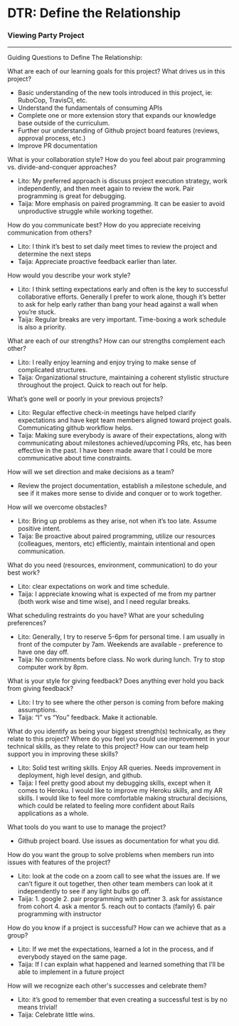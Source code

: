 # DTR: Define the Relationship
### Viewing Party Project

---

Guiding Questions to Define The Relationship:

What are each of our learning goals for this project? What drives us in this project?
 - Basic understanding of the new tools introduced in this project, ie: RuboCop, TravisCI, etc.
 - Understand the fundamentals of consuming APIs
 - Complete one or more extension story that expands our knowledge base outside of the curriculum.
 - Further our understanding of Github project board features (reviews, approval process, etc.)
 - Improve PR documentation

What is your collaboration style? How do you feel about pair programming vs. divide-and-conquer approaches?
 - Lito: My preferred approach is discuss project execution strategy, work independently, and then meet again to review the work. Pair programming is great for debugging.
 - Taija: More emphasis on paired programming. It can be easier to avoid unproductive struggle while working together.

How do you communicate best? How do you appreciate receiving communication from others?
 - Lito: I think it’s best to set daily meet times to review the project and determine the next steps
 - Taija: Appreciate proactive feedback earlier than later.

How would you describe your work style?
 - Lito: I think setting expectations early and often is the key to successful collaborative efforts. Generally I prefer to work alone, though it’s better to ask for help early rather than bang your head against a wall when you’re stuck.
 - Taija: Regular breaks are very important. Time-boxing a work schedule is also a priority.

What are each of our strengths? How can our strengths complement each other?
 - Lito: I really enjoy learning and enjoy trying to make sense of complicated structures.
 - Taija: Organizational structure, maintaining a coherent stylistic structure throughout the project. Quick to reach out for help.

What’s gone well or poorly in your previous projects?
 - Lito: Regular effective check-in meetings have helped clarify expectations and have kept team members aligned toward project goals. Communicating github workflow helps.
 - Taija: Making sure everybody is aware of their expectations, along with communicating about milestones achieved/upcoming PRs, etc, has been effective in the past. I have been made aware that I could be more communicative about time constraints.

How will we set direction and make decisions as a team?
 - Review the project documentation, establish a milestone schedule, and see if it makes more sense to divide and conquer or to work together.

How will we overcome obstacles?
 - Lito: Bring up problems as they arise, not when it’s too late. Assume positive intent.
 - Taija: Be proactive about paired programming, utilize our resources (colleagues, mentors, etc) efficiently, maintain intentional and open communication.

What do you need (resources, environment, communication) to do your best work?
 - Lito: clear expectations on work and time schedule.
 - Taija: I appreciate knowing what is expected of me from my partner (both work wise and time wise), and I need regular breaks.

What scheduling restraints do you have? What are your scheduling preferences?
 - Lito: Generally, I try to reserve 5-6pm for personal time. I am usually in front of the computer by 7am. Weekends are available - preference to have one day off.
 - Taija: No commitments before class. No work during lunch. Try to stop computer work by 8pm.

What is your style for giving feedback? Does anything ever hold you back from giving feedback?
 - Lito: I try to see where the other person is coming from before making assumptions.
 - Taija: “I” vs “You” feedback. Make it actionable.

What do you identify as being your biggest strength(s) technically, as they relate to this project? Where do you feel you could use improvement in your technical skills, as they relate to this project? How can our team help support you in improving these skills?
 - Lito: Solid test writing skills. Enjoy AR queries. Needs improvement in deployment, high level design, and github.
 - Taija: I feel pretty good about my debugging skills, except when it comes to Heroku. I would like to improve my Heroku skills, and my AR skills.  I would like to feel more comfortable making structural decisions, which could be related to feeling more confident about Rails applications as a whole.

What tools do you want to use to manage the project?
 - Github project board. Use issues as documentation for what you did.

How do you want the group to solve problems when members run into issues with features of the project?
 - Lito: look at the code on a zoom call to see what the issues are. If we can’t figure it out together, then other team members can look at it independently to see if any light bulbs go off.
 - Taija: 1. google 2. pair programming with partner 3. ask for assistance from cohort 4. ask a mentor 5. reach out to contacts (family) 6. pair programming with instructor

How do you know if a project is successful? How can we achieve that as a group?
 - Lito: If we met the expectations, learned a lot in the process, and if everybody stayed on the same page.
 - Taija: If I can explain what happened and learned something that I’ll be able to implement in a future project

How will we recognize each other's successes and celebrate them?
 - Lito: it’s good to remember that even creating a successful test is by no means trivial!
 - Taija: Celebrate little wins.
